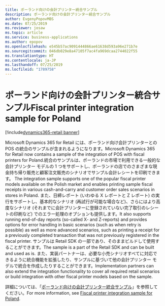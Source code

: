 ```yaml
---
title: ポーランド向けの会計プリンター統合サンプル
description: ポーランド向けの会計プリンター統合サンプル
author: EvgenyPopovMBS
ms.date: 07/25/2019
ms.reviewer: josaw
ms.topic: article
ms.service: business-applications
ms.author: epopov
ms.openlocfilehash: e545b57ac9091444866ae61638d593a96e271b7e
ms.sourcegitcommit: 046db029e8a47105f7ac4fa969dcaa2744022f55
ms.translationtype: HT
ms.contentlocale: ja-JP
ms.lasthandoff: 07/25/2019
ms.locfileid: "1789758"
---
```

#  <a name="fiscal-printer-integration-sample-for-poland"></a><span data-ttu-id="c833d-103">ポーランド向けの会計プリンター統合サンプル</span><span class="sxs-lookup"><span data-stu-id="c833d-103">Fiscal printer integration sample for Poland</span></span>
[!include[dynamics365-retail banner](../includes/dynamics365-retail.md)]


<span data-ttu-id="c833d-104">Microsoft Dynamics 365 for Retail には、ポーランド向け会計プリンターとの POS の統合のサンプルが含まれるようになります。</span><span class="sxs-lookup"><span data-stu-id="c833d-104">Microsoft Dynamics 365 for Retail now contains a sample of the integration of POS with fiscal printers for Poland.</span></span><span data-ttu-id="c833d-105">統合のサンプルは、ポーランドの市場で利用できる一般的な会計プリンター モデルの 1 つをサポートし、ポーランドの店でのさまざまな現金持ち帰り販売と顧客注文販売のシナリオでサンプル会計レシートを印刷できます。</span><span class="sxs-lookup"><span data-stu-id="c833d-105"> The integration sample supports one of the popular fiscal printer models available on the Polish market and enables printing sample fiscal receipts in various cash-and-carry and customer order sales scenarios in stores in Poland.</span></span> <span data-ttu-id="c833d-106">また、日締レポート (いわゆる X レポートと Z レポート) の実行をサポートし、基本的なシナリオ (再試行が可能な場合など)、さらにはより高度なシナリオ (それまでに会計プリンターに登録されていない完了取引のレシートの印刷など) でのエラー処理のオプションも提供します。</span><span class="sxs-lookup"><span data-stu-id="c833d-106">It also supports running end-of-day reports (so-called X- and Z-reports) and provides options for error handling in basic scenarios (such as when retry is possible) as well as more advanced scenarios, such as printing a receipt for a previously completed transaction that was not previously registered in the fiscal printer.</span></span> <span data-ttu-id="c833d-107">サンプルは Retail SDK の一部であり、そのままビルドして使用することができます。</span><span class="sxs-lookup"><span data-stu-id="c833d-107">The sample is a part of the Retail SDK and can be built and used as is.</span></span> <span data-ttu-id="c833d-108">また、実装パートナーは、必要な小売シナリオすべてに対応できるように統合機能を拡張したり、サンプルに基づいて他の会計プリンター モデルで統合を作成したりすることができます。</span><span class="sxs-lookup"><span data-stu-id="c833d-108">Implementation partners can also extend the integration functionality to cover all required retail scenarios or build integration with other fiscal printer models based on the sample.</span></span> 

<span data-ttu-id="c833d-109">詳細については、「[ポーランド向けの会計プリンター統合サンプル](https://docs.microsoft.com/en-us/dynamics365/unified-operations/retail/localizations/emea-pol-fpi-sample)」を参照してください。</span><span class="sxs-lookup"><span data-stu-id="c833d-109">For more information, see [Fiscal printer integration sample for Poland](https://docs.microsoft.com/en-us/dynamics365/unified-operations/retail/localizations/emea-pol-fpi-sample).</span></span>
